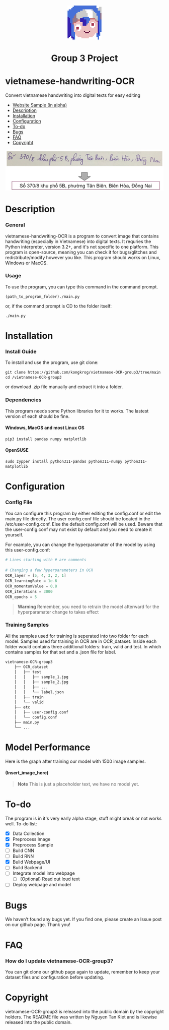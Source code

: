 <p align="center">
    <img src="imgs/groupIcon.webp">
</p>

<h1 align="center"> Group 3 Project </h1>

# vietnamese-handwriting-OCR
Convert vietnamese handwriting into digital texts for easy editing

* [Website Sample (in alpha)](https://raw.githack.com/kongkrog/vietnamese-OCR-group3/main/web_files/main.html)
* [Description](#description)
* [Installation](#installation)
* [Configuration](#configuration)
* [To-do](#to-do)
* [Bugs](#bugs)
* [FAQ](#faq)
* [Copyright](#copyright)

<p align="center">
    <img src="https://github.com/kongkrog/vietnamese-OCR-group3/blob/main/imgs/coverImage.png">
</p> 

# Description

### General
vietnamese-handwriting-OCR is a program to convert image that contains handwriting (especially in Vietnamese) into digital texts. It requries the Python interpreter, version 3.2+, and it's not specific to one platform. This program is open-source, meaning you can check it for bugs/glitches and redistribute/modify however you like. This program should works on Linux, Windows or MacOS.

### Usage
To use the program, you can type this command in the command prompt.
```
(path_to_program_folder)./main.py
```
or, if the command prompt is CD to the folder itself:
```
./main.py
```

# Installation

### Install Guide
To install and use the program, use git clone:
```
git clone https://github.com/kongkrog/vietnamese-OCR-group3/tree/main
cd /vietnamese-OCR-group3
```
or download .zip file manually and extract it into a folder.

### Dependencies

This program needs some Python libraries for it to works. The lastest version of each should be fine.
#### Windows, MacOS and most Linux OS
```
pip3 install pandas numpy matplotlib
```

#### OpenSUSE
```
sudo zypper install python311-pandas python311-numpy python311-matplotlib
```

# Configuration

### Config File
You can configure this program by either editing the config.conf or edit the main.py file directly.
The user config.conf file should be located in the /etc/user-config.conf. Else the default config.conf
will be used. Beware that the user-config.conf may not exist by default and you need to create it yourself.

For example, you can change the hyperparamater of the model by using this user-config.conf:
```python
# Lines starting with # are comments

# Changing a few hyperparameters in OCR
OCR_layer = [5, 4, 3, 2, 1]
OCR_learningRate = 1e-6
OCR_momentumValue = 0.8
OCR_iterations = 3000
OCR_epochs = 5
```
> **Warning**
> Remember, you need to retrain the model afterward for the hyperparamater change to takes effect
### Training Samples
All the samples used for training is seperated into two folder for each model.
Samples used for training in OCR are in OCR_dataset.
Inside each folder would contains three additional folders: train, valid and test. In which contains samples for that set and a .json file for label.

```
vietnamese-OCR-group3
    ├── OCR_dataset
    │   ├── test
    │   │   ├── sample_1.jpg
    │   │   ├── sample_2.jpg
    │   │   ├── ...
    │   │   └── label.json
    │   ├── train
    │   └── valid
    ├── etc
    │   ├── user-config.conf
    │   └── config.conf
    ├── main.py
    └── ...
```

# Model Performance
Here is the graph after training our model with 1500 image samples.

#### (Insert_image_here)
> **Note**
> This is just a placeholder text, we have no model yet.
# To-do
The program is in it's very early alpha stage, stuff might break or not works well.
To-do list:
- [x] Data Collection
- [x] Preprocess Image
- [x] Preprocess Sample
- [ ] Build CNN
- [ ] Build RNN
- [x] Bulid Webpage/UI
- [ ] Build Backend
- [ ] Integrate model into webpage
   - [ ] (Optional) Read out loud text
- [ ] Deploy webpage and model

# Bugs
We haven't found any bugs yet. If you find one, please create an Issue post on our github page. Thank you!

# FAQ
### How do I update vietnamese-OCR-group3?
You can git clone our github page again to update, remember to keep your dataset files and configuration before updating.

# Copyright
vietnamese-OCR-group3 is released into the public domain by the copyright holders.
The README file was written by Nguyen Tan Kiet and is likewise released into the public domain.
